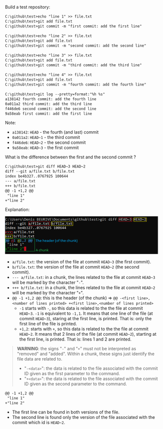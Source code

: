 
Build a test repository:

```
C:\github\test>echo "line 1" >> file.txt
C:\github\test>git add file.txt
C:\github\test>git commit -m "first commit: add the first line"

C:\github\test>echo "line 2" >> file.txt
C:\github\test>git add file.txt
C:\github\test>git commit -m "second commit: add the second line"

C:\github\test>echo "line 3" >> file.txt
C:\github\test>git add file.txt
C:\github\test>git commit -m "third commit: add the third line"

C:\github\test>echo "line 4" >> file.txt
C:\github\test>git add file.txt
C:\github\test>git commit -m "fourth commit: add the fourth line"

C:\github\test>git log --pretty=format:"%h %s"
a138142 fourth commit: add the fourth line
0a011a2 third commit: add the third line
f446de6 second commit: add the second line
9a58eab first commit: add the first line
```

Note:

* `a138142`: `HEAD` - the fourth (and last) commit
* `0a011a2`: `HEAD~1` - the third commit
* `f446de6`: `HEAD~2` - the second commit
* `9a58eab`: `HEAD~3` - the first commit

What is the difference between the first and the second commit ?

```
C:\github\test>git diff HEAD~3 HEAD~2
diff --git a/file.txt b/file.txt
index be4b327..0767925 100644
--- a/file.txt
+++ b/file.txt
@@ -1 +1,2 @@
 "line 1"
+"line 2"
```

Explanation:

![](images/git-diff-ex1.png)

* `a/file.txt`: the version of the file at commit `HEAD~3` (the first commit).
* `b/file.txt`: the version of the file at commit `HEAD~2` (the second commit).
* `--- a/file.txt`: in a chunk, the lines related to the file at commit `HEAD~3` will be marked by the character "`-`".
* `+++ b/file.txt`: in a chunk, the lines related to the file at commit `HEAD~2` will be marked by the character "`+`".
* `@@ -1 +1,2 @@`: this is the header (of the chunk) => `@@ -<first line>,<number of lines printed> +<first line>,<number of lines printed>`
   * `-1` starts with `-`, so this data is related to the the file at commit `HEAD~3`.
   `-1` is equivalent to `-1,1`. It means that one line of the file (at commit `HEAD~3`), staring at the first line, is printed. That is: only the first line of the file is printed.
   * `+1,2`: starts with `+`, so this data is related to the the file at commit `HEAD~2`. It means that 2 lines of the file (at commit `HEAD~2`), starting at the first line, is printed. That is: lines 1 and 2 are printed.

> **WARNING**: the signs "`-`" and "`+`" must not be interpreted as "removed" and "added". Within a chunk, these signs just identify the file data are related to.
> * "`-<data>`": the data is related to the file associated with the commit ID given as the first parameter to the command.
> * "`+<data>`": the data is related to the file associated with the commit ID given as the second parameter to the command.

```
@@ -1 +1,2 @@
 "line 1"
+"line 2"
```

* The first line can be found in both versions of the file.
* The second line is found only the version of the file associated with the commit which id is `HEAD~2`.




